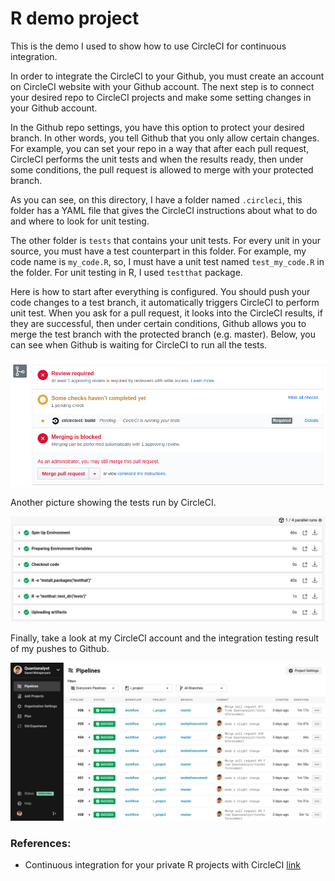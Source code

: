 # R demo project

This is the demo I used to show how to use CircleCI for continuous integration. 

In order to integrate the CircleCI to your Github, you must create an account on CircleCI website with your Github account. The next step is to connect your desired repo to CircleCI projects and make some setting changes in your Github account. 

In the Github repo settings, you have this option to protect your desired branch. In other words, you tell Github that you only allow certain changes. For example, you can set your repo in a way that after each pull request, CircleCI performs the unit tests and when the results ready, then under some conditions, the pull request is allowed to merge with your protected branch. 

As you can see, on this directory, I have a folder named ```.circleci```, this folder has a YAML file that gives the CircleCI instructions about what to do and where to look for unit testing. 

The other folder is ```tests``` that contains your unit tests. For every unit in your source, you must have a test counterpart in this folder. For example, my code name is ```my_code.R```, so, I must have a unit test named ```test_my_code.R``` in the folder. For unit testing in R, I used ```testthat``` package. 

Here is how to start after everything is configured. You should push your code changes to  a test branch, it automatically triggers CircleCI to perform unit test. When you ask for a pull request, it looks into the CircleCI results, if they are successful, then under certain conditions, Github allows you to merge the test branch with the protected branch (e.g. master). Below, you can see when Github is waiting for CircleCI to run all the tests. 

<p align="center"> <img src="images/unittest_circleci.png"> </p>

Another picture showing the tests run by CircleCI.

<p align="center"> <img src="images/circleci_test.png"> </p>

Finally, take a look at my CircleCI account and the integration testing result of my pushes to Github. 

<p align="center"> <img src="images/circleci.png"> </p>


### References: 

- Continuous integration for your private R projects with CircleCI [link](https://appsilon.com/continuous-integration-for-your-private-r-projects-with-circleci/)

